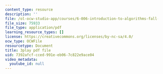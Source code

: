 ```yaml
---
content_type: resource
description: ''
file: /ol-ocw-studio-app/courses/6-006-introduction-to-algorithms-fall-2011/7392afcfcced991eeb067c822e9ace04_Nz1KZXbghj8.pdf
file_size: 75933
file_type: application/pdf
learning_resource_types: []
license: https://creativecommons.org/licenses/by-nc-sa/4.0/
ocw_type: OCWFile
resourcetype: Document
title: 3play pdf file
uid: 7392afcf-cced-991e-eb06-7c822e9ace04
video_metadata:
  youtube_id: null
---
```

